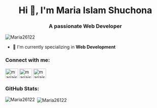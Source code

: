 <h1 align="center">Hi 👋, I'm Maria Islam Shuchona</h1>
<h3 align="center">A passionate Web Developer</h3>

<p align="left"> <img src="https://komarev.com/ghpvc/?username=Maria26122&label=Profile%20views&color=0e75b6&style=flat" alt="Maria26122" /> </p>

- 🌱 I'm currently specializing in **Web Development**

### Connect with me:
<p align="left">
<a href="https://linkedin.com/in/mariaislamshuchona" target="blank"><img align="center" src="https://raw.githubusercontent.com/rahuldkjain/github-profile-readme-generator/master/src/images/icons/Social/linked-in-alt.svg" alt="mariaislamshuchona" height="30" width="40" /></a>
<a href="https://fb.com/mariaislamshuchona" target="blank"><img align="center" src="https://raw.githubusercontent.com/rahuldkjain/github-profile-readme-generator/master/src/images/icons/Social/facebook.svg" alt="mariaislamshuchona" height="30" width="40" /></a>
<a href="https://instagram.com/mariaislamshuchona" target="blank"><img align="center" src="https://raw.githubusercontent.com/rahuldkjain/github-profile-readme-generator/master/src/images/icons/Social/instagram.svg" alt="mariaislamshuchona" height="30" width="40" /></a>
</p>

### GitHub Stats:
<p><img align="left" src="https://github-readme-stats.vercel.app/api/top-langs?username=Maria26122&show_icons=true&locale=en&layout=compact" alt="Maria26122" /></p>

<p>&nbsp;<img align="center" src="https://github-readme-stats.vercel.app/api?username=Maria26122&show_icons=true&locale=en" alt="Maria26122" /></p>
